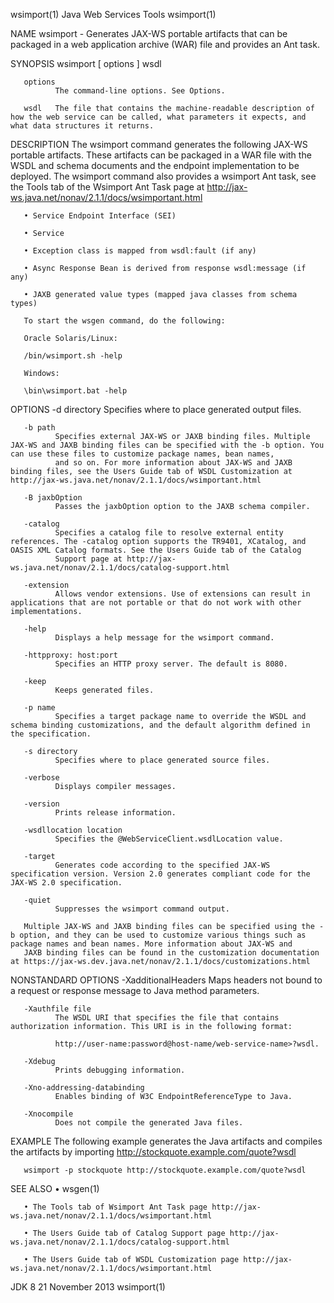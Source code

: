 wsimport(1)                                                                                Java Web Services Tools                                                                                wsimport(1)

NAME
       wsimport - Generates JAX-WS portable artifacts that can be packaged in a web application archive (WAR) file and provides an Ant task.

SYNOPSIS
       wsimport [ options ] wsdl

       options
              The command-line options. See Options.

       wsdl   The file that contains the machine-readable description of how the web service can be called, what parameters it expects, and what data structures it returns.

DESCRIPTION
       The wsimport command generates the following JAX-WS portable artifacts. These artifacts can be packaged in a WAR file with the WSDL and schema documents and the endpoint implementation to be
       deployed. The wsimport command also provides a wsimport Ant task, see the Tools tab of the Wsimport Ant Task page at http://jax-ws.java.net/nonav/2.1.1/docs/wsimportant.html

       • Service Endpoint Interface (SEI)

       • Service

       • Exception class is mapped from wsdl:fault (if any)

       • Async Response Bean is derived from response wsdl:message (if any)

       • JAXB generated value types (mapped java classes from schema types)

       To start the wsgen command, do the following:

       Oracle Solaris/Linux:

       /bin/wsimport.sh -help

       Windows:

       \bin\wsimport.bat -help

OPTIONS
       -d directory
              Specifies where to place generated output files.

       -b path
              Specifies external JAX-WS or JAXB binding files. Multiple JAX-WS and JAXB binding files can be specified with the -b option. You can use these files to customize package names, bean names,
              and so on. For more information about JAX-WS and JAXB binding files, see the Users Guide tab of WSDL Customization at http://jax-ws.java.net/nonav/2.1.1/docs/wsimportant.html

       -B jaxbOption
              Passes the jaxbOption option to the JAXB schema compiler.

       -catalog
              Specifies a catalog file to resolve external entity references. The -catalog option supports the TR9401, XCatalog, and OASIS XML Catalog formats. See the Users Guide tab of the Catalog
              Support page at http://jax-ws.java.net/nonav/2.1.1/docs/catalog-support.html

       -extension
              Allows vendor extensions. Use of extensions can result in applications that are not portable or that do not work with other implementations.

       -help
              Displays a help message for the wsimport command.

       -httpproxy: host:port
              Specifies an HTTP proxy server. The default is 8080.

       -keep
              Keeps generated files.

       -p name
              Specifies a target package name to override the WSDL and schema binding customizations, and the default algorithm defined in the specification.

       -s directory
              Specifies where to place generated source files.

       -verbose
              Displays compiler messages.

       -version
              Prints release information.

       -wsdllocation location
              Specifies the @WebServiceClient.wsdlLocation value.

       -target
              Generates code according to the specified JAX-WS specification version. Version 2.0 generates compliant code for the JAX-WS 2.0 specification.

       -quiet
              Suppresses the wsimport command output.

       Multiple JAX-WS and JAXB binding files can be specified using the -b option, and they can be used to customize various things such as package names and bean names. More information about JAX-WS and
       JAXB binding files can be found in the customization documentation at https://jax-ws.dev.java.net/nonav/2.1.1/docs/customizations.html

NONSTANDARD OPTIONS
       -XadditionalHeaders
              Maps headers not bound to a request or response message to Java method parameters.

       -Xauthfile file
              The WSDL URI that specifies the file that contains authorization information. This URI is in the following format:

              http://user-name:password@host-name/web-service-name>?wsdl.

       -Xdebug
              Prints debugging information.

       -Xno-addressing-databinding
              Enables binding of W3C EndpointReferenceType to Java.

       -Xnocompile
              Does not compile the generated Java files.

EXAMPLE
       The following example generates the Java artifacts and compiles the artifacts by importing http://stockquote.example.com/quote?wsdl

       wsimport -p stockquote http://stockquote.example.com/quote?wsdl

SEE ALSO
       • wsgen(1)

       • The Tools tab of Wsimport Ant Task page http://jax-ws.java.net/nonav/2.1.1/docs/wsimportant.html

       • The Users Guide tab of Catalog Support page http://jax-ws.java.net/nonav/2.1.1/docs/catalog-support.html

       • The Users Guide tab of WSDL Customization page http://jax-ws.java.net/nonav/2.1.1/docs/wsimportant.html

JDK 8                                                                                          21 November 2013                                                                                   wsimport(1)
